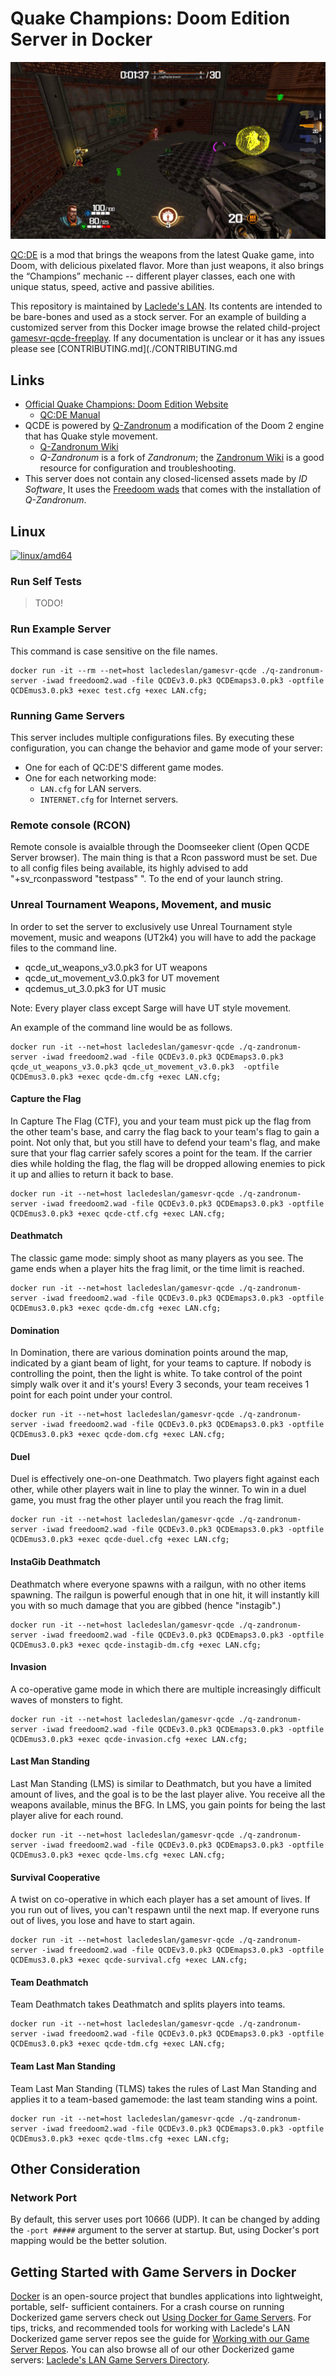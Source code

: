 # Quake Champions: Doom Edition Server in Docker

![Quake Champions: Doom Edition](https://raw.githubusercontent.com/LacledesLAN/gamesvr-qcde/refs/heads/main/Documentation/media/qcde.png)

[QC:DE](https://qcde.net/) is a mod that brings the weapons from the latest Quake game, into Doom, with delicious
pixelated flavor. More than just weapons, it also brings the “Champions” mechanic -- different player classes, each one
with unique status, speed, active and passive abilities.

This repository is maintained by [Laclede's LAN](https://lacledeslan.com). Its contents are intended to be bare-bones
and used as a stock server. For an example of building a customized server from this Docker image browse the related
child-project [gamesvr-qcde-freeplay](https://github.com/LacledesLAN/gamesvr-qcde-freeplay). If any documentation is
unclear or it has any issues please see [CONTRIBUTING.md](./CONTRIBUTING.md

## Links

* [Official Quake Champions: Doom Edition Website](https://qcde.net)
  * [QC:DE Manual](https://qcde.net/files/public/QCDE_Manual.pdf)
* QCDE is powered by [Q-Zandronum](https://qzandronum.com/) a modification of the Doom 2 engine that has Quake style
  movement.
  * [Q-Zandronum Wiki](https://github.com/IgeNiaI/Q-Zandronum/wiki)
  * *Q-Zandronum* is a fork of *Zandronum*; the [Zandronum Wiki](https://wiki.zandronum.com/Main_Page) is a good
    resource for configuration and troubleshooting.
* This server does not contain any closed-licensed assets made by *ID Software*, It uses the [Freedoom
wads](https://freedoom.github.io/download.html) that comes with the installation of *Q-Zandronum*.

## Linux

[![linux/amd64](https://github.com/LacledesLAN/gamesvr-qcde/actions/workflows/build-linux-x64.yml/badge.svg)](https://github.com/LacledesLAN/gamesvr-qcde/actions/workflows/build-linux-x64.yml)

### Run Self Tests

> TODO!

### Run Example Server

This command is case sensitive on the file names.

```shell
docker run -it --rm --net=host lacledeslan/gamesvr-qcde ./q-zandronum-server -iwad freedoom2.wad -file QCDEv3.0.pk3 QCDEmaps3.0.pk3 -optfile QCDEmus3.0.pk3 +exec test.cfg +exec LAN.cfg;
```

### Running Game Servers

This server includes multiple configurations files. By executing these configuration, you can change the behavior and
game mode of your server:

* One for each of QC:DE'S different game modes.
* One for each networking mode:
  * `LAN.cfg` for LAN servers.
  * `INTERNET.cfg` for Internet servers.

### Remote console (RCON)

Remote console is avaialble through the Doomseeker client (Open QCDE Server browser). The main thing is that a Rcon password must be set. Due to all config files being available, its highly advised to add "+sv_rconpassword "testpass" ". To the end of your launch string.



### Unreal Tournament Weapons, Movement, and music

In order to set the server to exclusively use Unreal Tournament style movement, music and weapons (UT2k4) you will have to add the package files to the command line.

* qcde_ut_weapons_v3.0.pk3 for UT weapons
* qcde_ut_movement_v3.0.pk3 for UT movement
* qcdemus_ut_3.0.pk3 for UT music

Note: Every player class except Sarge will have UT style movement.

An example of the command line would be as follows.

```shell
docker run -it --net=host lacledeslan/gamesvr-qcde ./q-zandronum-server -iwad freedoom2.wad -file QCDEv3.0.pk3 QCDEmaps3.0.pk3 qcde_ut_weapons_v3.0.pk3 qcde_ut_movement_v3.0.pk3  -optfile QCDEmus3.0.pk3 +exec qcde-dm.cfg +exec LAN.cfg;
```

#### Capture the Flag

In Capture The Flag (CTF), you and your team must pick up the flag from the other team's base, and carry the flag back
to your team's flag to gain a point. Not only that, but you still have to defend your team's flag, and make sure that
your flag carrier safely scores a point for the team. If the carrier dies while holding the flag, the flag will be
dropped allowing enemies to pick it up and allies to return it back to base.

```shell
docker run -it --net=host lacledeslan/gamesvr-qcde ./q-zandronum-server -iwad freedoom2.wad -file QCDEv3.0.pk3 QCDEmaps3.0.pk3 -optfile QCDEmus3.0.pk3 +exec qcde-ctf.cfg +exec LAN.cfg;
```

#### Deathmatch

The classic game mode: simply shoot as many players as you see. The game ends when a player hits the frag limit, or the
time limit is reached.

```shell
docker run -it --net=host lacledeslan/gamesvr-qcde ./q-zandronum-server -iwad freedoom2.wad -file QCDEv3.0.pk3 QCDEmaps3.0.pk3 -optfile QCDEmus3.0.pk3 +exec qcde-dm.cfg +exec LAN.cfg;
```

#### Domination

In Domination, there are various domination points around the map, indicated by a giant beam of light, for your teams to
capture. If nobody is controlling the point, then the light is white. To take control of the point simply walk over it
and it's yours! Every 3 seconds, your team receives 1 point for each point under your control.

```shell
docker run -it --net=host lacledeslan/gamesvr-qcde ./q-zandronum-server -iwad freedoom2.wad -file QCDEv3.0.pk3 QCDEmaps3.0.pk3 -optfile QCDEmus3.0.pk3 +exec qcde-dom.cfg +exec LAN.cfg;
```

#### Duel

Duel is effectively one-on-one Deathmatch. Two players fight against each other, while other players wait in line to
play the winner. To win in a duel game, you must frag the other player until you reach the frag limit.

```shell
docker run -it --net=host lacledeslan/gamesvr-qcde ./q-zandronum-server -iwad freedoom2.wad -file QCDEv3.0.pk3 QCDEmaps3.0.pk3 -optfile QCDEmus3.0.pk3 +exec qcde-duel.cfg +exec LAN.cfg;
```

#### InstaGib Deathmatch

Deathmatch where everyone spawns with a railgun, with no other items spawning. The railgun is powerful enough that in
one hit, it will instantly kill you with so much damage that you are gibbed (hence "instagib".)

```shell
docker run -it --net=host lacledeslan/gamesvr-qcde ./q-zandronum-server -iwad freedoom2.wad -file QCDEv3.0.pk3 QCDEmaps3.0.pk3 -optfile QCDEmus3.0.pk3 +exec qcde-instagib-dm.cfg +exec LAN.cfg;
```

#### Invasion

A co-operative game mode in which there are multiple increasingly difficult waves of monsters to fight.

```shell
docker run -it --net=host lacledeslan/gamesvr-qcde ./q-zandronum-server -iwad freedoom2.wad -file QCDEv3.0.pk3 QCDEmaps3.0.pk3 -optfile QCDEmus3.0.pk3 +exec qcde-invasion.cfg +exec LAN.cfg;
```

#### Last Man Standing

Last Man Standing (LMS) is similar to Deathmatch, but you have a limited amount of lives, and the goal is to be the last
player alive. You receive all the weapons available, minus the BFG. In LMS, you gain points for being the last player
alive for each round.

```shell
docker run -it --net=host lacledeslan/gamesvr-qcde ./q-zandronum-server -iwad freedoom2.wad -file QCDEv3.0.pk3 QCDEmaps3.0.pk3 -optfile QCDEmus3.0.pk3 +exec qcde-lms.cfg +exec LAN.cfg;
```

#### Survival Cooperative

A twist on co-operative in which each player has a set amount of lives. If you run out of lives, you can't respawn until
the next map. If everyone runs out of lives, you lose and have to start again.

```shell
docker run -it --net=host lacledeslan/gamesvr-qcde ./q-zandronum-server -iwad freedoom2.wad -file QCDEv3.0.pk3 QCDEmaps3.0.pk3 -optfile QCDEmus3.0.pk3 +exec qcde-survival.cfg +exec LAN.cfg;
```

#### Team Deathmatch

Team Deathmatch takes Deathmatch and splits players into teams.

```shell
docker run -it --net=host lacledeslan/gamesvr-qcde ./q-zandronum-server -iwad freedoom2.wad -file QCDEv3.0.pk3 QCDEmaps3.0.pk3 -optfile QCDEmus3.0.pk3 +exec qcde-tdm.cfg +exec LAN.cfg;
```

#### Team Last Man Standing

Team Last Man Standing (TLMS) takes the rules of Last Man Standing and applies it to a team-based gamemode: the last
team standing wins a point.

```shell
docker run -it --net=host lacledeslan/gamesvr-qcde ./q-zandronum-server -iwad freedoom2.wad -file QCDEv3.0.pk3 QCDEmaps3.0.pk3 -optfile QCDEmus3.0.pk3 +exec qcde-tlms.cfg +exec LAN.cfg;
```

## Other Consideration

### Network Port

By default, this server uses port 10666 (UDP). It can be changed by adding the `-port #####` argument to the server at
startup. But, using Docker's port mapping would be the better solution.

## Getting Started with Game Servers in Docker

[Docker](https://docs.docker.com/) is an open-source project that bundles applications into lightweight, portable, self-
sufficient containers. For a crash course on running Dockerized game servers check out [Using Docker for Game
Servers](https://github.com/LacledesLAN/README.1ST/blob/master/GameServers/DockerAndGameServers.md). For tips, tricks,
and recommended tools for working with Laclede's LAN Dockerized game server repos see the guide for [Working with our
Game Server Repos](https://github.com/LacledesLAN/README.1ST/blob/master/GameServers/WorkingWithOurRepos.md). You can
also browse all of our other Dockerized game servers: [Laclede's LAN Game Servers
Directory](https://github.com/LacledesLAN/README.1ST/tree/master/GameServers).
